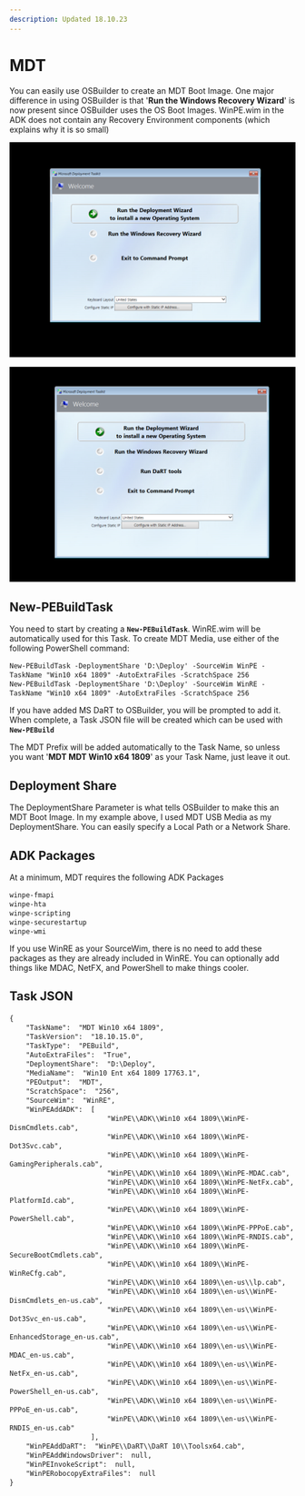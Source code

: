 ```yaml
---
description: Updated 18.10.23
---
```


# MDT

You can easily use OSBuilder to create an MDT Boot Image.  One major difference in using OSBuilder is that '**Run the Windows Recovery Wizard**' is now present since OSBuilder uses the OS Boot Images.  WinPE.wim in the ADK does not contain any Recovery Environment components \(which explains why it is so small\)

![MDT without DaRT Integration](../../../.gitbook/assets/2018-10-17_2-23-55%20%281%29.png)

![MDT with DaRT Integration](../../../.gitbook/assets/2018-10-17_2-24-05%20%281%29.png)

## New-PEBuildTask

You need to start by creating a **`New-PEBuildTask`**.  WinRE.wim will be automatically used for this Task.  To create MDT Media, use either of the following PowerShell command:

```text
New-PEBuildTask -DeploymentShare 'D:\Deploy' -SourceWim WinPE -TaskName "Win10 x64 1809" -AutoExtraFiles -ScratchSpace 256
New-PEBuildTask -DeploymentShare 'D:\Deploy' -SourceWim WinRE -TaskName "Win10 x64 1809" -AutoExtraFiles -ScratchSpace 256
```

If you have added MS DaRT to OSBuilder, you will be prompted to add it.  When complete, a Task JSON file will be created which can be used with **`New-PEBuild`**

The MDT Prefix will be added automatically to the Task Name, so unless you want '**MDT MDT Win10 x64 1809**' as your Task Name, just leave it out.

## Deployment Share

The DeploymentShare Parameter is what tells OSBuilder to make this an MDT Boot Image.  In my example above, I used MDT USB Media as my DeploymentShare.  You can easily specify a Local Path or a Network Share.

## ADK Packages

At a minimum, MDT requires the following ADK Packages

```text
winpe-fmapi
winpe-hta
winpe-scripting
winpe-securestartup
winpe-wmi
```

If you use WinRE as your SourceWim, there is no need to add these packages as they are already included in WinRE.  You can optionally add things like MDAC, NetFX, and PowerShell to make things cooler.

## Task JSON

```text
{
    "TaskName":  "MDT Win10 x64 1809",
    "TaskVersion":  "18.10.15.0",
    "TaskType":  "PEBuild",
    "AutoExtraFiles":  "True",
    "DeploymentShare":  "D:\Deploy",
    "MediaName":  "Win10 Ent x64 1809 17763.1",
    "PEOutput":  "MDT",
    "ScratchSpace":  "256",
    "SourceWim":  "WinRE",
    "WinPEAddADK":  [
                        "WinPE\\ADK\\Win10 x64 1809\\WinPE-DismCmdlets.cab",
                        "WinPE\\ADK\\Win10 x64 1809\\WinPE-Dot3Svc.cab",
                        "WinPE\\ADK\\Win10 x64 1809\\WinPE-GamingPeripherals.cab",
                        "WinPE\\ADK\\Win10 x64 1809\\WinPE-MDAC.cab",
                        "WinPE\\ADK\\Win10 x64 1809\\WinPE-NetFx.cab",
                        "WinPE\\ADK\\Win10 x64 1809\\WinPE-PlatformId.cab",
                        "WinPE\\ADK\\Win10 x64 1809\\WinPE-PowerShell.cab",
                        "WinPE\\ADK\\Win10 x64 1809\\WinPE-PPPoE.cab",
                        "WinPE\\ADK\\Win10 x64 1809\\WinPE-RNDIS.cab",
                        "WinPE\\ADK\\Win10 x64 1809\\WinPE-SecureBootCmdlets.cab",
                        "WinPE\\ADK\\Win10 x64 1809\\WinPE-WinReCfg.cab",
                        "WinPE\\ADK\\Win10 x64 1809\\en-us\\lp.cab",
                        "WinPE\\ADK\\Win10 x64 1809\\en-us\\WinPE-DismCmdlets_en-us.cab",
                        "WinPE\\ADK\\Win10 x64 1809\\en-us\\WinPE-Dot3Svc_en-us.cab",
                        "WinPE\\ADK\\Win10 x64 1809\\en-us\\WinPE-EnhancedStorage_en-us.cab",
                        "WinPE\\ADK\\Win10 x64 1809\\en-us\\WinPE-MDAC_en-us.cab",
                        "WinPE\\ADK\\Win10 x64 1809\\en-us\\WinPE-NetFx_en-us.cab",
                        "WinPE\\ADK\\Win10 x64 1809\\en-us\\WinPE-PowerShell_en-us.cab",
                        "WinPE\\ADK\\Win10 x64 1809\\en-us\\WinPE-PPPoE_en-us.cab",
                        "WinPE\\ADK\\Win10 x64 1809\\en-us\\WinPE-RNDIS_en-us.cab"
                    ],
    "WinPEAddDaRT":  "WinPE\\DaRT\\DaRT 10\\Toolsx64.cab",
    "WinPEAddWindowsDriver":  null,
    "WinPEInvokeScript":  null,
    "WinPERobocopyExtraFiles":  null
}
```



